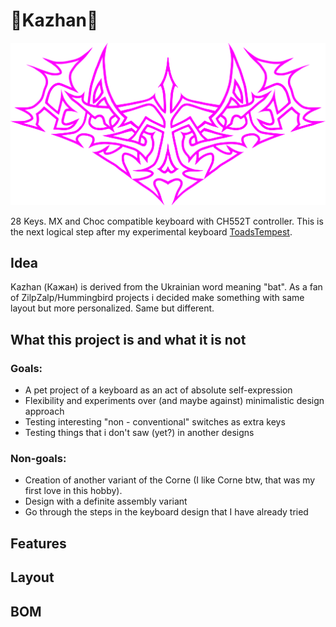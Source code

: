 # 🦇Kazhan🦇

![projectlogo](./img/logo/logo64-33.svg)

28 Keys. MX and Choc compatible keyboard with CH552T controller. This is the next logical step after my experimental keyboard [ToadsTempest](https://github.com/tikinson/ToadsTempest).


## Idea

Kazhan (Кажан) is derived from the Ukrainian word meaning "bat".
As a fan of ZilpZalp/Hummingbird projects i decided make something with same layout but more personalized. Same but different.

## What this project is and what it is not

### Goals:
- A pet project of a keyboard as an act of absolute self-expression
- Flexibility and experiments over (and maybe against) minimalistic design approach
- Testing interesting "non - conventional" switches as extra keys
- Testing things that i don't saw (yet?) in another designs

### Non-goals:
- Creation of another variant of the Corne (I like Corne btw, that was my first love in this hobby).
- Design with a definite assembly variant
- Go through the steps in the keyboard design that I have already tried

## Features

## Layout

## BOM